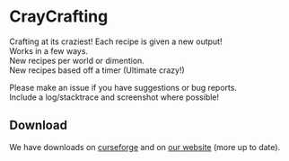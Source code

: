CrayCrafting
===============

Crafting at its craziest! Each recipe is given a new output! <br>
Works in a few ways. <br>
New recipes per world or dimention.<br>
New recipes based off a timer (Ultimate crazy!)<br>

Please make an issue if you have suggestions or bug reports.<br>
Include a log/stacktrace and screenshot where possible!

Download
--------

We have downloads on [curseforge](http://minecraft.curseforge.com/mc-mods/223249-craycrafting) and on [our website](http://doubledoordev.net/) (more up to date).
